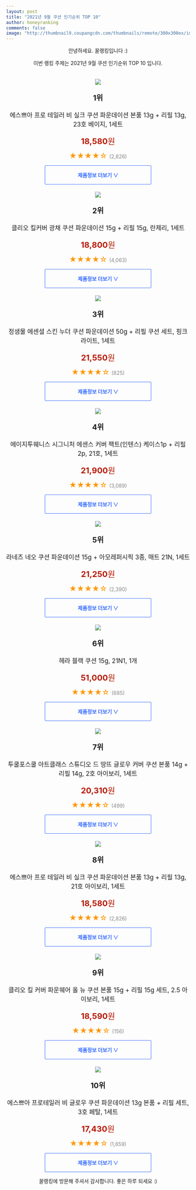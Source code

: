```yaml
--- 
layout: post 
title: "2021년 9월 쿠션 인기순위 TOP 10" 
author: honeyranking 
comments: false 
image: "http://thumbnail9.coupangcdn.com/thumbnails/remote/300x300ex/image/retail/images/2020/04/16/10/7/ae0e1304-9d6a-4c9a-9780-668c4a314bc6.jpg" 
--- 
```

<p style="text-align: center;">안녕하세요. 꿀랭킹입니다 :)</p> <p style="text-align: center;">이번 랭킹 주제는 2021년 9월 쿠션 인기순위 TOP 10 입니다.</p><center><img src="http://thumbnail9.coupangcdn.com/thumbnails/remote/300x300ex/image/retail/images/2020/04/16/10/7/ae0e1304-9d6a-4c9a-9780-668c4a314bc6.jpg" style="margin-top:20px" /></center> <p style="text-align: center; font-size: 20px"><b>1위</b></p> <p style="text-align: center; font-size: 17px">에스쁘아 프로 테일러 비 실크 쿠션 파운데이션 본품 13g + 리필 13g, 23호 베이지, 1세트</p> <p style="text-align: center;"><span style="color: #b61800; font-size: 22px;"><b>18,580</b>원</span></p> <p style="text-align: center;"><span style="color: #ff9600; font-size: 20px;">★★★★☆ </span><span style="color: #878787;">(2,826)</span></p> <center><a href="https://coupa.ng/b7slfJ"> <div style="font-size: 14px; display: inline-block; padding: 15px 90px; color: #346aff; border-radius: 2px; border: 1px solid #346aff; cursor: pointer;"><b>제품정보 더보기 &or;</b></div> </a></center><center><img src="http://thumbnail9.coupangcdn.com/thumbnails/remote/300x300ex/image/retail/images/316030290796275-362ff9f5-fec6-45fc-8ee5-1f910f2ba569.jpg" style="margin-top:20px" /></center> <p style="text-align: center; font-size: 20px"><b>2위</b></p> <p style="text-align: center; font-size: 17px">클리오 킬커버 광채 쿠션 파운데이션 15g + 리필 15g, 란제리, 1세트</p> <p style="text-align: center;"><span style="color: #b61800; font-size: 22px;"><b>18,800</b>원</span></p> <p style="text-align: center;"><span style="color: #ff9600; font-size: 20px;">★★★★☆ </span><span style="color: #878787;">(4,063)</span></p> <center><a href="https://coupa.ng/b7slfM"> <div style="font-size: 14px; display: inline-block; padding: 15px 90px; color: #346aff; border-radius: 2px; border: 1px solid #346aff; cursor: pointer;"><b>제품정보 더보기 &or;</b></div> </a></center><center><img src="http://thumbnail7.coupangcdn.com/thumbnails/remote/300x300ex/image/retail/images/2020/08/13/16/7/eb373142-119c-4d76-a3d6-9cc25241a37a.jpg" style="margin-top:20px" /></center> <p style="text-align: center; font-size: 20px"><b>3위</b></p> <p style="text-align: center; font-size: 17px">정샘물 에센셜 스킨 누더 쿠션 파운데이션 50g + 리필 쿠션 세트, 핑크라이트, 1세트</p> <p style="text-align: center;"><span style="color: #b61800; font-size: 22px;"><b>21,550</b>원</span></p> <p style="text-align: center;"><span style="color: #ff9600; font-size: 20px;">★★★★☆ </span><span style="color: #878787;">(825)</span></p> <center><a href="https://coupa.ng/b7slfN"> <div style="font-size: 14px; display: inline-block; padding: 15px 90px; color: #346aff; border-radius: 2px; border: 1px solid #346aff; cursor: pointer;"><b>제품정보 더보기 &or;</b></div> </a></center><center><img src="http://thumbnail6.coupangcdn.com/thumbnails/remote/300x300ex/image/retail/images/2065785401089839-72ded85c-4f57-4486-b750-f9427ffc0b17.jpg" style="margin-top:20px" /></center> <p style="text-align: center; font-size: 20px"><b>4위</b></p> <p style="text-align: center; font-size: 17px">에이지투웨니스 시그니처 에센스 커버 팩트(인텐스) 케이스1p + 리필2p, 21호, 1세트</p> <p style="text-align: center;"><span style="color: #b61800; font-size: 22px;"><b>21,900</b>원</span></p> <p style="text-align: center;"><span style="color: #ff9600; font-size: 20px;">★★★★☆ </span><span style="color: #878787;">(3,089)</span></p> <center><a href="https://coupa.ng/b7slfP"> <div style="font-size: 14px; display: inline-block; padding: 15px 90px; color: #346aff; border-radius: 2px; border: 1px solid #346aff; cursor: pointer;"><b>제품정보 더보기 &or;</b></div> </a></center><center><img src="http://thumbnail6.coupangcdn.com/thumbnails/remote/300x300ex/image/retail/images/79959733250896-96e3dfcf-6ca7-4c26-a3ed-561fac3ce61b.png" style="margin-top:20px" /></center> <p style="text-align: center; font-size: 20px"><b>5위</b></p> <p style="text-align: center; font-size: 17px">라네즈 네오 쿠션 파운데이션 15g + 아모레퍼시픽 3종, 매트 21N, 1세트</p> <p style="text-align: center;"><span style="color: #b61800; font-size: 22px;"><b>21,250</b>원</span></p> <p style="text-align: center;"><span style="color: #ff9600; font-size: 20px;">★★★★☆ </span><span style="color: #878787;">(2,390)</span></p> <center><a href="https://coupa.ng/b7slfR"> <div style="font-size: 14px; display: inline-block; padding: 15px 90px; color: #346aff; border-radius: 2px; border: 1px solid #346aff; cursor: pointer;"><b>제품정보 더보기 &or;</b></div> </a></center><center><img src="http://thumbnail8.coupangcdn.com/thumbnails/remote/300x300ex/image/vendor_inventory/0212/5e6b25b29b1b2eb3ed0ab268f00bf2d93fff36b1a953ad260870019fe882.jpg" style="margin-top:20px" /></center> <p style="text-align: center; font-size: 20px"><b>6위</b></p> <p style="text-align: center; font-size: 17px">헤라 블랙 쿠션 15g, 21N1, 1개</p> <p style="text-align: center;"><span style="color: #b61800; font-size: 22px;"><b>51,000</b>원</span></p> <p style="text-align: center;"><span style="color: #ff9600; font-size: 20px;">★★★★☆ </span><span style="color: #878787;">(685)</span></p> <center><a href="https://coupa.ng/b7slfS"> <div style="font-size: 14px; display: inline-block; padding: 15px 90px; color: #346aff; border-radius: 2px; border: 1px solid #346aff; cursor: pointer;"><b>제품정보 더보기 &or;</b></div> </a></center><center><img src="http://thumbnail7.coupangcdn.com/thumbnails/remote/300x300ex/image/retail/images/128878998921709-e6d6f134-350c-4555-ac03-2d73092f96c6.jpg" style="margin-top:20px" /></center> <p style="text-align: center; font-size: 20px"><b>7위</b></p> <p style="text-align: center; font-size: 17px">투쿨포스쿨 아트클래스 스튜디오 드 땅뜨 글로우 커버 쿠션 본품 14g + 리필 14g, 2호 아이보리, 1세트</p> <p style="text-align: center;"><span style="color: #b61800; font-size: 22px;"><b>20,310</b>원</span></p> <p style="text-align: center;"><span style="color: #ff9600; font-size: 20px;">★★★★☆ </span><span style="color: #878787;">(499)</span></p> <center><a href="https://coupa.ng/b7slfT"> <div style="font-size: 14px; display: inline-block; padding: 15px 90px; color: #346aff; border-radius: 2px; border: 1px solid #346aff; cursor: pointer;"><b>제품정보 더보기 &or;</b></div> </a></center><center><img src="http://thumbnail9.coupangcdn.com/thumbnails/remote/300x300ex/image/retail/images/2020/04/16/10/7/ae0e1304-9d6a-4c9a-9780-668c4a314bc6.jpg" style="margin-top:20px" /></center> <p style="text-align: center; font-size: 20px"><b>8위</b></p> <p style="text-align: center; font-size: 17px">에스쁘아 프로 테일러 비 실크 쿠션 파운데이션 본품 13g + 리필 13g, 21호 아이보리, 1세트</p> <p style="text-align: center;"><span style="color: #b61800; font-size: 22px;"><b>18,580</b>원</span></p> <p style="text-align: center;"><span style="color: #ff9600; font-size: 20px;">★★★★☆ </span><span style="color: #878787;">(2,826)</span></p> <center><a href="https://coupa.ng/b7slfU"> <div style="font-size: 14px; display: inline-block; padding: 15px 90px; color: #346aff; border-radius: 2px; border: 1px solid #346aff; cursor: pointer;"><b>제품정보 더보기 &or;</b></div> </a></center><center><img src="http://thumbnail6.coupangcdn.com/thumbnails/remote/300x300ex/image/retail/images/2021/06/16/15/1/bde6182f-157e-409e-a20e-724cc3c3807f.jpg" style="margin-top:20px" /></center> <p style="text-align: center; font-size: 20px"><b>9위</b></p> <p style="text-align: center; font-size: 17px">클리오 킬 커버 파운웨어 올 뉴 쿠션 본품 15g + 리필 15g 세트, 2.5 아이보리, 1세트</p> <p style="text-align: center;"><span style="color: #b61800; font-size: 22px;"><b>18,590</b>원</span></p> <p style="text-align: center;"><span style="color: #ff9600; font-size: 20px;">★★★★☆ </span><span style="color: #878787;">(156)</span></p> <center><a href="https://coupa.ng/b7slfV"> <div style="font-size: 14px; display: inline-block; padding: 15px 90px; color: #346aff; border-radius: 2px; border: 1px solid #346aff; cursor: pointer;"><b>제품정보 더보기 &or;</b></div> </a></center><center><img src="http://thumbnail7.coupangcdn.com/thumbnails/remote/300x300ex/image/retail/images/683001598668699-d186af91-bbcc-473f-adea-409c7aecf312.jpg" style="margin-top:20px" /></center> <p style="text-align: center; font-size: 20px"><b>10위</b></p> <p style="text-align: center; font-size: 17px">에스쁘아 프로테일러 비 글로우 쿠션 파운데이션 13g 본품 + 리필 세트, 3호 페탈, 1세트</p> <p style="text-align: center;"><span style="color: #b61800; font-size: 22px;"><b>17,430</b>원</span></p> <p style="text-align: center;"><span style="color: #ff9600; font-size: 20px;">★★★★☆ </span><span style="color: #878787;">(1,659)</span></p> <center><a href="https://coupa.ng/b7slfW"> <div style="font-size: 14px; display: inline-block; padding: 15px 90px; color: #346aff; border-radius: 2px; border: 1px solid #346aff; cursor: pointer;"><b>제품정보 더보기 &or;</b></div> </a></center> <p style="text-align: center;">꿀랭킹에 방문해 주셔서 감사합니다. 좋은 하루 되세요 :)</p>
